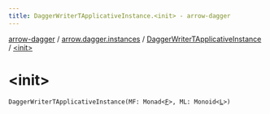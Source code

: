 ```yaml
---
title: DaggerWriterTApplicativeInstance.<init> - arrow-dagger
---
```


[arrow-dagger](../../index.html) / [arrow.dagger.instances](../index.html) / [DaggerWriterTApplicativeInstance](index.html) / [&lt;init&gt;](./-init-.html)

# &lt;init&gt;

`DaggerWriterTApplicativeInstance(MF: Monad<`[`F`](index.html#F)`>, ML: Monoid<`[`L`](index.html#L)`>)`